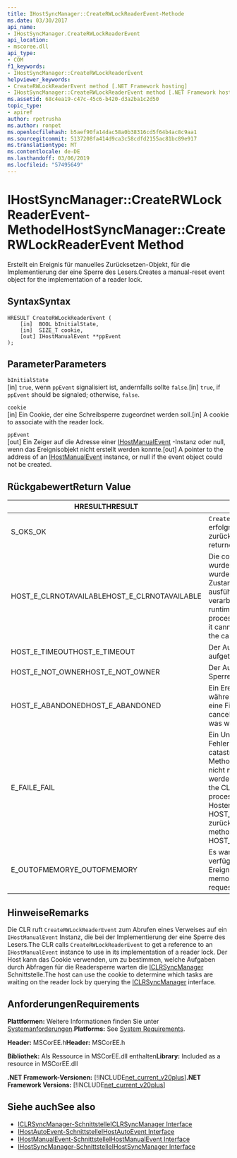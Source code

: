 ```yaml
---
title: IHostSyncManager::CreateRWLockReaderEvent-Methode
ms.date: 03/30/2017
api_name:
- IHostSyncManager.CreateRWLockReaderEvent
api_location:
- mscoree.dll
api_type:
- COM
f1_keywords:
- IHostSyncManager::CreateRWLockReaderEvent
helpviewer_keywords:
- CreateRWLockReaderEvent method [.NET Framework hosting]
- IHostSyncManager::CreateRWLockReaderEvent method [.NET Framework hosting]
ms.assetid: 68c4ea19-c47c-45c6-b420-d3a2ba1c2d50
topic_type:
- apiref
author: rpetrusha
ms.author: ronpet
ms.openlocfilehash: b5aef90fa14dac58a0b38316cd5f64b4ac8c9aa1
ms.sourcegitcommit: 5137208fa414d9ca3c58cdfd2155ac81bc89e917
ms.translationtype: MT
ms.contentlocale: de-DE
ms.lasthandoff: 03/06/2019
ms.locfileid: "57495649"
---
```

# <a name="ihostsyncmanagercreaterwlockreaderevent-method"></a><span data-ttu-id="295e4-102">IHostSyncManager::CreateRWLockReaderEvent-Methode</span><span class="sxs-lookup"><span data-stu-id="295e4-102">IHostSyncManager::CreateRWLockReaderEvent Method</span></span>
<span data-ttu-id="295e4-103">Erstellt ein Ereignis für manuelles Zurücksetzen-Objekt, für die Implementierung der eine Sperre des Lesers.</span><span class="sxs-lookup"><span data-stu-id="295e4-103">Creates a manual-reset event object for the implementation of a reader lock.</span></span>  
  
## <a name="syntax"></a><span data-ttu-id="295e4-104">Syntax</span><span class="sxs-lookup"><span data-stu-id="295e4-104">Syntax</span></span>  
  
```  
HRESULT CreateRWLockReaderEvent (  
    [in]  BOOL bInitialState,  
    [in]  SIZE_T cookie,  
    [out] IHostManualEvent **ppEvent  
);  
```  
  
## <a name="parameters"></a><span data-ttu-id="295e4-105">Parameter</span><span class="sxs-lookup"><span data-stu-id="295e4-105">Parameters</span></span>  
 `bInitialState`  
 <span data-ttu-id="295e4-106">[in] `true`, wenn `ppEvent` signalisiert ist, andernfalls sollte `false`.</span><span class="sxs-lookup"><span data-stu-id="295e4-106">[in] `true`, if `ppEvent` should be signaled; otherwise, `false`.</span></span>  
  
 `cookie`  
 <span data-ttu-id="295e4-107">[in] Ein Cookie, der eine Schreibsperre zugeordnet werden soll.</span><span class="sxs-lookup"><span data-stu-id="295e4-107">[in] A cookie to associate with the reader lock.</span></span>  
  
 `ppEvent`  
 <span data-ttu-id="295e4-108">[out] Ein Zeiger auf die Adresse einer [IHostManualEvent](../../../../docs/framework/unmanaged-api/hosting/ihostmanualevent-interface.md) -Instanz oder null, wenn das Ereignisobjekt nicht erstellt werden konnte.</span><span class="sxs-lookup"><span data-stu-id="295e4-108">[out] A pointer to the address of an [IHostManualEvent](../../../../docs/framework/unmanaged-api/hosting/ihostmanualevent-interface.md) instance, or null if the event object could not be created.</span></span>  
  
## <a name="return-value"></a><span data-ttu-id="295e4-109">Rückgabewert</span><span class="sxs-lookup"><span data-stu-id="295e4-109">Return Value</span></span>  
  
|<span data-ttu-id="295e4-110">HRESULT</span><span class="sxs-lookup"><span data-stu-id="295e4-110">HRESULT</span></span>|<span data-ttu-id="295e4-111">Beschreibung</span><span class="sxs-lookup"><span data-stu-id="295e4-111">Description</span></span>|  
|-------------|-----------------|  
|<span data-ttu-id="295e4-112">S_OK</span><span class="sxs-lookup"><span data-stu-id="295e4-112">S_OK</span></span>|<span data-ttu-id="295e4-113">`CreateRWLockReaderEvent` wurde erfolgreich zurückgegeben.</span><span class="sxs-lookup"><span data-stu-id="295e4-113">`CreateRWLockReaderEvent` returned successfully.</span></span>|  
|<span data-ttu-id="295e4-114">HOST_E_CLRNOTAVAILABLE</span><span class="sxs-lookup"><span data-stu-id="295e4-114">HOST_E_CLRNOTAVAILABLE</span></span>|<span data-ttu-id="295e4-115">Die common Language Runtime (CLR) wurde nicht in einen Prozess geladen wurde, oder die CLR ist in einem Zustand, in dem nicht verwalteten Code ausführen oder den Aufruf erfolgreich zu verarbeiten.</span><span class="sxs-lookup"><span data-stu-id="295e4-115">The common language runtime (CLR) has not been loaded into a process, or the CLR is in a state in which it cannot run managed code or process the call successfully.</span></span>|  
|<span data-ttu-id="295e4-116">HOST_E_TIMEOUT</span><span class="sxs-lookup"><span data-stu-id="295e4-116">HOST_E_TIMEOUT</span></span>|<span data-ttu-id="295e4-117">Der Aufruf ist ein Timeout aufgetreten.</span><span class="sxs-lookup"><span data-stu-id="295e4-117">The call timed out.</span></span>|  
|<span data-ttu-id="295e4-118">HOST_E_NOT_OWNER</span><span class="sxs-lookup"><span data-stu-id="295e4-118">HOST_E_NOT_OWNER</span></span>|<span data-ttu-id="295e4-119">Der Aufrufer ist nicht Besitzer der Sperre.</span><span class="sxs-lookup"><span data-stu-id="295e4-119">The caller does not own the lock.</span></span>|  
|<span data-ttu-id="295e4-120">HOST_E_ABANDONED</span><span class="sxs-lookup"><span data-stu-id="295e4-120">HOST_E_ABANDONED</span></span>|<span data-ttu-id="295e4-121">Ein Ereignis wurde abgebrochen, während sich der blockierte Thread oder eine Fiber darauf gewartet.</span><span class="sxs-lookup"><span data-stu-id="295e4-121">An event was canceled while a blocked thread or fiber was waiting on it.</span></span>|  
|<span data-ttu-id="295e4-122">E_FAIL</span><span class="sxs-lookup"><span data-stu-id="295e4-122">E_FAIL</span></span>|<span data-ttu-id="295e4-123">Ein Unbekannter Schwerwiegender Fehler ist aufgetreten.</span><span class="sxs-lookup"><span data-stu-id="295e4-123">An unknown catastrophic failure occurred.</span></span> <span data-ttu-id="295e4-124">Wenn eine Methode E_FAIL zurückgibt, ist die CLR nicht mehr im Prozess verwendet werden.</span><span class="sxs-lookup"><span data-stu-id="295e4-124">When a method returns E_FAIL, the CLR is no longer usable within the process.</span></span> <span data-ttu-id="295e4-125">Nachfolgende Aufrufe zum Hosten der Methoden HOST_E_CLRNOTAVAILABLE zurück.</span><span class="sxs-lookup"><span data-stu-id="295e4-125">Subsequent calls to hosting methods return HOST_E_CLRNOTAVAILABLE.</span></span>|  
|<span data-ttu-id="295e4-126">E_OUTOFMEMORY</span><span class="sxs-lookup"><span data-stu-id="295e4-126">E_OUTOFMEMORY</span></span>|<span data-ttu-id="295e4-127">Es war nicht genügend Arbeitsspeicher verfügbar, um das angeforderte Ereignis-Objekt zu erstellen.</span><span class="sxs-lookup"><span data-stu-id="295e4-127">Not enough memory was available to create the requested event object.</span></span>|  
  
## <a name="remarks"></a><span data-ttu-id="295e4-128">Hinweise</span><span class="sxs-lookup"><span data-stu-id="295e4-128">Remarks</span></span>  
 <span data-ttu-id="295e4-129">Die CLR ruft `CreateRWLockReaderEvent` zum Abrufen eines Verweises auf ein `IHostManualEvent` Instanz, die bei der Implementierung der eine Sperre des Lesers.</span><span class="sxs-lookup"><span data-stu-id="295e4-129">The CLR calls `CreateRWLockReaderEvent` to get a reference to an `IHostManualEvent` instance to use in its implementation of a reader lock.</span></span> <span data-ttu-id="295e4-130">Der Host kann das Cookie verwenden, um zu bestimmen, welche Aufgaben durch Abfragen für die Readersperre warten die [ICLRSyncManager](../../../../docs/framework/unmanaged-api/hosting/iclrsyncmanager-interface.md) Schnittstelle.</span><span class="sxs-lookup"><span data-stu-id="295e4-130">The host can use the cookie to determine which tasks are waiting on the reader lock by querying the [ICLRSyncManager](../../../../docs/framework/unmanaged-api/hosting/iclrsyncmanager-interface.md) interface.</span></span>  
  
## <a name="requirements"></a><span data-ttu-id="295e4-131">Anforderungen</span><span class="sxs-lookup"><span data-stu-id="295e4-131">Requirements</span></span>  
 <span data-ttu-id="295e4-132">**Plattformen:** Weitere Informationen finden Sie unter [Systemanforderungen](../../../../docs/framework/get-started/system-requirements.md).</span><span class="sxs-lookup"><span data-stu-id="295e4-132">**Platforms:** See [System Requirements](../../../../docs/framework/get-started/system-requirements.md).</span></span>  
  
 <span data-ttu-id="295e4-133">**Header:** MSCorEE.h</span><span class="sxs-lookup"><span data-stu-id="295e4-133">**Header:** MSCorEE.h</span></span>  
  
 <span data-ttu-id="295e4-134">**Bibliothek:** Als Ressource in MSCorEE.dll enthalten</span><span class="sxs-lookup"><span data-stu-id="295e4-134">**Library:** Included as a resource in MSCorEE.dll</span></span>  
  
 <span data-ttu-id="295e4-135">**.NET Framework-Versionen:** [!INCLUDE[net_current_v20plus](../../../../includes/net-current-v20plus-md.md)]</span><span class="sxs-lookup"><span data-stu-id="295e4-135">**.NET Framework Versions:** [!INCLUDE[net_current_v20plus](../../../../includes/net-current-v20plus-md.md)]</span></span>  
  
## <a name="see-also"></a><span data-ttu-id="295e4-136">Siehe auch</span><span class="sxs-lookup"><span data-stu-id="295e4-136">See also</span></span>
- [<span data-ttu-id="295e4-137">ICLRSyncManager-Schnittstelle</span><span class="sxs-lookup"><span data-stu-id="295e4-137">ICLRSyncManager Interface</span></span>](../../../../docs/framework/unmanaged-api/hosting/iclrsyncmanager-interface.md)
- [<span data-ttu-id="295e4-138">IHostAutoEvent-Schnittstelle</span><span class="sxs-lookup"><span data-stu-id="295e4-138">IHostAutoEvent Interface</span></span>](../../../../docs/framework/unmanaged-api/hosting/ihostautoevent-interface.md)
- [<span data-ttu-id="295e4-139">IHostManualEvent-Schnittstelle</span><span class="sxs-lookup"><span data-stu-id="295e4-139">IHostManualEvent Interface</span></span>](../../../../docs/framework/unmanaged-api/hosting/ihostmanualevent-interface.md)
- [<span data-ttu-id="295e4-140">IHostSyncManager-Schnittstelle</span><span class="sxs-lookup"><span data-stu-id="295e4-140">IHostSyncManager Interface</span></span>](../../../../docs/framework/unmanaged-api/hosting/ihostsyncmanager-interface.md)
